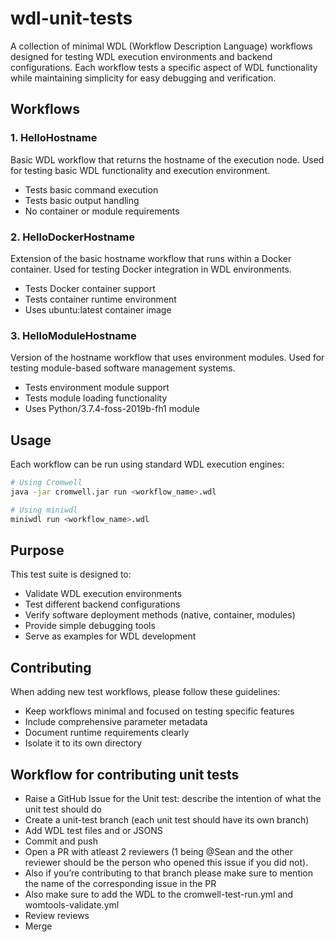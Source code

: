 # wdl-unit-tests
A collection of minimal WDL (Workflow Description Language) workflows designed for testing WDL execution environments and backend configurations. Each workflow tests a specific aspect of WDL functionality while maintaining simplicity for easy debugging and verification.

## Workflows

### 1. HelloHostname
Basic WDL workflow that returns the hostname of the execution node. Used for testing basic WDL functionality and execution environment.
- Tests basic command execution
- Tests basic output handling
- No container or module requirements

### 2. HelloDockerHostname
Extension of the basic hostname workflow that runs within a Docker container. Used for testing Docker integration in WDL environments.
- Tests Docker container support
- Tests container runtime environment
- Uses ubuntu:latest container image

### 3. HelloModuleHostname
Version of the hostname workflow that uses environment modules. Used for testing module-based software management systems.
- Tests environment module support
- Tests module loading functionality
- Uses Python/3.7.4-foss-2019b-fh1 module

## Usage
Each workflow can be run using standard WDL execution engines:

```bash
# Using Cromwell
java -jar cromwell.jar run <workflow_name>.wdl

# Using miniwdl
miniwdl run <workflow_name>.wdl
```

## Purpose
This test suite is designed to:
- Validate WDL execution environments
- Test different backend configurations
- Verify software deployment methods (native, container, modules)
- Provide simple debugging tools
- Serve as examples for WDL development

## Contributing
When adding new test workflows, please follow these guidelines:
- Keep workflows minimal and focused on testing specific features
- Include comprehensive parameter metadata
- Document runtime requirements clearly
- Isolate it to its own directory

## Workflow for contributing unit tests 

- Raise a GitHub Issue for the Unit test: describe the intention of what the unit test should do
- Create a unit-test branch (each unit test should have its own branch)
- Add WDL test files and or JSONS
- Commit and push
- Open a PR with atleast 2 reviewers (1 being @Sean and the other reviewer should be the person who opened this issue if you did not).
- Also if you’re contributing to that branch please make sure to mention the name of the corresponding issue in the PR
- Also make sure to add the WDL to the cromwell-test-run.yml and womtools-validate.yml
- Review reviews
- Merge 

